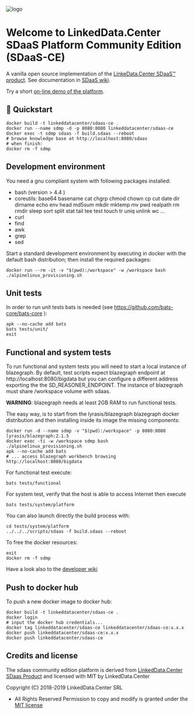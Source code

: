 ![logo](http://linkeddata.center/resources/v4/logo/Logo-colori-trasp_oriz-640x220.png)

# Welcome to LinkedData.Center SDaaS Platform Community Edition (SDaaS-CE)

A vanilla open source implementation of the [LinkeData.Center SDaaS™ product](https://it.linkeddata.center/p/sdaas).
See documentation in [SDaaS wiki](https://bitbucket.org/linkeddatacenter/sdaas/wiki/Home).

Try a short [on-line demo of the platform](https://en.linkeddata.center/l/sdaas-ce-demo/).

## 🚀 Quickstart

```
docker build -t linkeddatacenter/sdaas-ce .
docker run --name sdmp -d -p 8080:8080 linkeddatacenter/sdaas-ce
docker exec -t sdmp sdaas -f build.sdaas --reboot
# browse knowledge base at http://localhost:8080/sdaas
# when finish:
docker rm -f sdmp
```


## Development environment ##

You need a gnu compliant system with following packages installed:

- bash (version > 4.4 )
- coreutils: base64 basename cat chgrp chmod chown cp cut date dir dirname echo env
  head md5sum mkdir mktemp mv pwd realpath rm rmdir sleep sort split stat tail tee test
  touch tr uniq unlink wc ...
- curl
- find
- awk
- grep
- sed

Start a standard development environment by executing in docker with the 
default bash distribution; then install the required packages:


```
docker run --rm -it -v "$(pwd):/workspace" -w /workspace bash
./alpinelinux_provisioning.sh
```


## Unit tests ###

In order to run unit tests bats is needed (see https://github.com/bats-core/bats-core ):

```
apk --no-cache add bats
bats tests/unit/
exit
```


## Functional and system tests

To run functional and system tests you will need to start a local instance of blazegraph.
By default, test scripts expect blazegraph endpoint at http://localhost:8080/bigdata 
but you can configure a different address exporting the the SD_REASONER_ENDPOINT.
The instance of blazegraph must share /workspace volume with sdaas.

**WARNING**: blazegraph needs at least 2GB RAM to run functional tests.

The easy way, is to start from  the lyrasis/blazegraph blazegraph docker distribution 
and then installing inside its image the missing components:

```
docker run -d --name sdmp -v "$(pwd):/workspace" -p 8080:8080  lyrasis/blazegraph:2.1.5
docker exec -ti -w /workspace sdmp bash
./alpinelinux_provisioning.sh
apk --no-cache add bats
# ... access blazegraph workbench browsing http://localhost:8080/bigdata
```


For functional test execute: 

```
bats tests/functional
```

For system test, verify that the host is able to access Internet then  execute 

```
bats tests/system/platform
```

You can also launch directly the build process with:

```
cd tests/system/platform
../../../scripts/sdaas -f build.sdaas --reboot
```

To free the docker resources:

```
exit
docker rm -f sdmp 
```

Have a look also to the [developer wiki](https://github.com/linkeddatacenter/sdaas-ce/wiki)


## Push to docker hub

To push a new docker image to docker hub:

```
docker build -t linkeddatacenter/sdaas-ce .
docker login
# input the docker hub credentials...
docker tag linkeddatacenter/sdaas-ce linkeddatacenter/sdaas-ce:x.x.x
docker push linkeddatacenter/sdaas-ce:x.x.x
docker push linkeddatacenter/sdaas-ce
```


## Credits and license

The sdaas community edition platform is derived from [LinkedData.Center SDaas Product](https://it.linkeddata.center/p/sdaas) and licensed with MIT by LinkedData.Center

Copyright (C) 2018-2019 LinkedData.Center SRL
 - All Rights Reserved
Permission to copy and modify is granted under the [MIT license](LICENSE)

